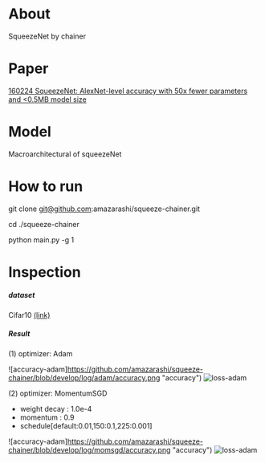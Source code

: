 # About

SqueezeNet by chainer

# Paper

[160224 SqueezeNet: AlexNet-level accuracy with 50x fewer parameters and <0.5MB model size](https://arxiv.org/abs/1602.07360)

# Model

Macroarchitectural of squeezeNet

# How to run

git clone git@github.com:amazarashi/squeeze-chainer.git

cd ./squeeze-chainer

python main.py -g 1

# Inspection

##### dataset
Cifar10 [(link)](https://www.cs.toronto.edu/~kriz/cifar.html)

##### Result

(1) optimizer: Adam

![accuracy-adam]https://github.com/amazarashi/squeeze-chainer/blob/develop/log/adam/accuracy.png "accuracy")
![loss-adam](https://github.com/amazarashi/squeeze-chainer/blob/develop/log/adam/loss.png "loss")

(2) optimizer: MomentumSGD
  - weight decay : 1.0e-4
  - momentum : 0.9
  - schedule[default:0.01,150:0.1,225:0.001]

![accuracy-adam]https://github.com/amazarashi/squeeze-chainer/blob/develop/log/momsgd/accuracy.png "accuracy")
![loss-adam](https://github.com/amazarashi/squeeze-chainer/blob/develop/log/momsgd/loss.png "loss")
